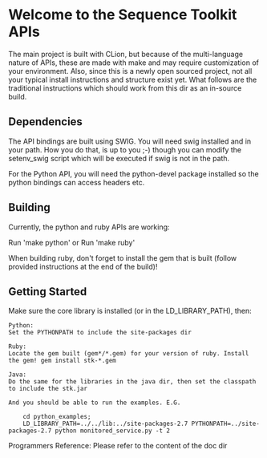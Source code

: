 # Welcome to the Sequence Toolkit APIs

The main project is built with CLion, but because of the multi-language nature of APIs, these are made with make and may
require customization of your environment. Also, since this is a newly open sourced project, not all your typical install
instructions and structure exist yet. What follows are the traditional instructions which should work from this dir as an in-source build.

## Dependencies

The API bindings are built using SWIG. You will need swig installed and in your path. How you do that, is up to you ;-) though you can modify the setenv_swig script which will be executed if swig is not in the path.

For the Python API, you will need the python-devel package installed so the python bindings can access headers etc.

## Building

Currently, the python and ruby APIs are working:

Run 'make python'
or
Run 'make ruby'

When building ruby, don't forget to install the gem that is built (follow provided instructions at the end of the build)!

## Getting Started

Make sure the core library is installed (or in the LD_LIBRARY_PATH), then:

	Python:
	Set the PYTHONPATH to include the site-packages dir

	Ruby:
	Locate the gem built (gem*/*.gem) for your version of ruby. Install the gem! gem install stk-*.gem

	Java:
	Do the same for the libraries in the java dir, then set the classpath to include the stk.jar

	And you should be able to run the examples. E.G.

        cd python_examples;
        LD_LIBRARY_PATH=../../lib:../site-packages-2.7 PYTHONPATH=../site-packages-2.7 python monitored_service.py -t 2

Programmers Reference:
	Please refer to the content of the doc dir


